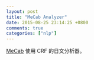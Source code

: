 ```yaml
---
layout: post
title: "MeCab Analyzer"
date: 2015-08-25 23:14:25 +0800
comments: true
categories: ["nlp"]
---
```


<!-- more -->

[MeCab] 使用 CRF 的日文分析器。


[MeCab]:http://taku910.github.io/mecab/